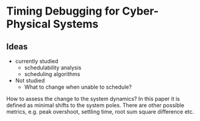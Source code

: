 # Timing Debugging for Cyber-Physical Systems

## Ideas

- currently studied
  - schedulability analysis
  - scheduling algorithms
- Not studied
  - What to change when unable to schedule?

How to assess the change to the system dynamics? In this paper it is defined as minimal shifts to the system poles. There are other possible metrics, e.g. peak overshoot, settling time, root sum square difference etc.